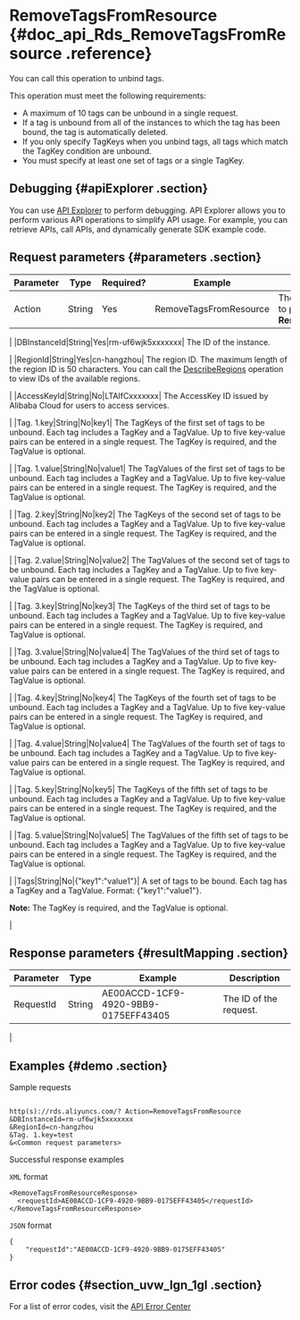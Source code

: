 # RemoveTagsFromResource {#doc_api_Rds_RemoveTagsFromResource .reference}

You can call this operation to unbind tags.

This operation must meet the following requirements:

-   A maximum of 10 tags can be unbound in a single request.
-   If a tag is unbound from all of the instances to which the tag has been bound, the tag is automatically deleted.
-   If you only specify TagKeys when you unbind tags, all tags which match the TagKey condition are unbound.
-   You must specify at least one set of tags or a single TagKey.

## Debugging {#apiExplorer .section}

You can use [API Explorer](https://api.aliyun.com/#product=Rds&api=RemoveTagsFromResource) to perform debugging. API Explorer allows you to perform various API operations to simplify API usage. For example, you can retrieve APIs, call APIs, and dynamically generate SDK example code.

## Request parameters {#parameters .section}

|Parameter|Type|Required?|Example|Description|
|---------|----|---------|-------|-----------|
|Action|String|Yes|RemoveTagsFromResource| The operation that you want to perform. Set the value to **RemoveTagsFromResource**.

 |
|DBInstanceId|String|Yes|rm-uf6wjk5xxxxxxx| The ID of the instance.

 |
|RegionId|String|Yes|cn-hangzhou| The region ID. The maximum length of the region ID is 50 characters. You can call the [DescribeRegions](~~26243~~) operation to view IDs of the available regions.

 |
|AccessKeyId|String|No|LTAIfCxxxxxxx| The AccessKey ID issued by Alibaba Cloud for users to access services.

 |
|Tag. 1.key|String|No|key1| The TagKeys of the first set of tags to be unbound. Each tag includes a TagKey and a TagValue. Up to five key-value pairs can be entered in a single request. The TagKey is required, and the TagValue is optional.

 |
|Tag. 1.value|String|No|value1| The TagValues of the first set of tags to be unbound. Each tag includes a TagKey and a TagValue. Up to five key-value pairs can be entered in a single request. The TagKey is required, and the TagValue is optional.

 |
|Tag. 2.key|String|No|key2| The TagKeys of the second set of tags to be unbound. Each tag includes a TagKey and a TagValue. Up to five key-value pairs can be entered in a single request. The TagKey is required, and the TagValue is optional.

 |
|Tag. 2.value|String|No|value2| The TagValues of the second set of tags to be unbound. Each tag includes a TagKey and a TagValue. Up to five key-value pairs can be entered in a single request. The TagKey is required, and the TagValue is optional.

 |
|Tag. 3.key|String|No|key3| The TagKeys of the third set of tags to be unbound. Each tag includes a TagKey and a TagValue. Up to five key-value pairs can be entered in a single request. The TagKey is required, and TagValue is optional.

 |
|Tag. 3.value|String|No|value4| The TagValues of the third set of tags to be unbound. Each tag includes a TagKey and a TagValue. Up to five key-value pairs can be entered in a single request. The TagKey is required, and TagValue is optional.

 |
|Tag. 4.key|String|No|key4| The TagKeys of the fourth set of tags to be unbound. Each tag includes a TagKey and a TagValue. Up to five key-value pairs can be entered in a single request. The TagKey is required, and TagValue is optional.

 |
|Tag. 4.value|String|No|value4| The TagValues of the fourth set of tags to be unbound. Each tag includes a TagKey and a TagValue. Up to five key-value pairs can be entered in a single request. The TagKey is required, and TagValue is optional.

 |
|Tag. 5.key|String|No|key5| The TagKeys of the fifth set of tags to be unbound. Each tag includes a TagKey and a TagValue. Up to five key-value pairs can be entered in a single request. The TagKey is required, and the TagValue is optional.

 |
|Tag. 5.value|String|No|value5| The TagValues of the fifth set of tags to be unbound. Each tag includes a TagKey and a TagValue. Up to five key-value pairs can be entered in a single request. The TagKey is required, and the TagValue is optional.

 |
|Tags|String|No|\{"key1":"value1"\}| A set of tags to be bound. Each tag has a TagKey and a TagValue. Format: \{"key1":"value1"\}.

 **Note:** The TagKey is required, and the TagValue is optional.

 |

## Response parameters {#resultMapping .section}

|Parameter|Type|Example|Description|
|---------|----|-------|-----------|
|RequestId|String|AE00ACCD-1CF9-4920-9BB9-0175EFF43405| The ID of the request.

 |

## Examples {#demo .section}

Sample requests

``` {#request_demo}

http(s)://rds.aliyuncs.com/? Action=RemoveTagsFromResource
&DBInstanceId=rm-uf6wjk5xxxxxxx 
&RegionId=cn-hangzhou
&Tag. 1.key=test
&<Common request parameters>

```

Successful response examples

`XML` format

``` {#xml_return_success_demo}
<RemoveTagsFromResourceResponse> 
  <requestId>AE00ACCD-1CF9-4920-9BB9-0175EFF43405</requestId> 
</RemoveTagsFromResourceResponse> 

```

`JSON` format

``` {#json_return_success_demo}
{
	"requestId":"AE00ACCD-1CF9-4920-9BB9-0175EFF43405"
}
```

## Error codes {#section_uvw_lgn_1gl .section}

For a list of error codes, visit the [API Error Center](https://error-center.alibabacloud.com/status/product/Rds?spm=5176.10421674.0.0.17f7ebed4WFmrN)

